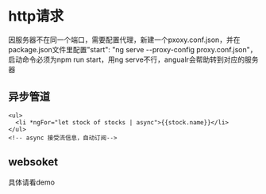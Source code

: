 # http请求
 因服务器不在同一个端口，需要配置代理，新建一个pxoxy.conf.json，并在package.json文件里配置"start": "ng serve --proxy-config proxy.conf.json"，启动命令必须为npm run start，用ng serve不行，angualr会帮助转到对应的服务器
 
##  异步管道

```
<ul>
  <li *ngFor="let stock of stocks | async">{{stock.name}}</li>
</ul>
<!-- async 接受流信息，自动订阅-->
```

## websoket
具体请看demo
                                               
